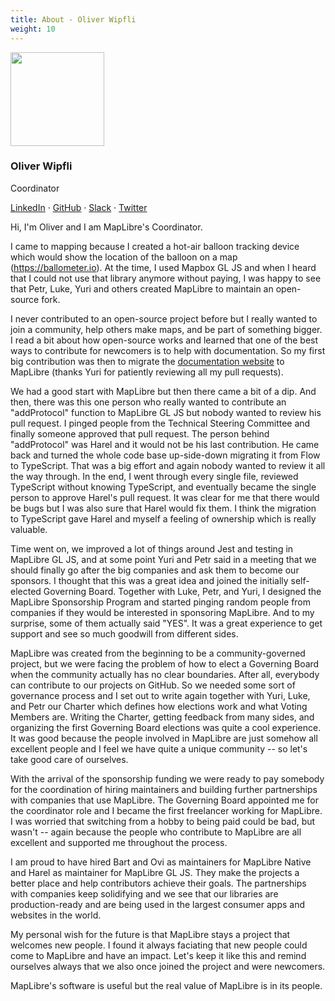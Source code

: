 ```yaml
---
title: About - Oliver Wipfli
weight: 10
---
```


<div class="text-center mb-5">
    <img
        src="https://avatars.githubusercontent.com/u/53421382?v=4"
        width="150"
        class="rounded-circle mt-3"
    />
    <h3 class="m-3">Oliver Wipfli</h3>
    <p>Coordinator</p>
    <p><a href="https://www.linkedin.com/in/oliver-wipfli-562258210/">LinkedIn</a> · <a href="https://github.com/wipfli">GitHub</a> · <a href="https://osmus.slack.com/team/U01P70N4EMD">Slack</a> · <a href="https://twitter.com/leichteralsluft">Twitter</a> 
</div>

Hi, I'm Oliver and I am MapLibre's Coordinator.

I came to mapping because I created a hot-air balloon tracking device which would show the location of the balloon on a map (https://ballometer.io). At the time, I used Mapbox GL JS and when I heard that I could not use that library anymore without paying, I was happy to see that Petr, Luke, Yuri and others created MapLibre to maintain an open-source fork.

I never contributed to an open-source project before but I really wanted to join a community, help others make maps, and be part of something bigger. I read a bit about how open-source works and learned that one of the best ways to contribute for newcomers is to help with documentation. So my first big contribution was then to migrate the [documentation website](https://maplibre.org/maplibre-gl-js-docs) to MapLibre (thanks Yuri for patiently reviewing all my pull requests).

We had a good start with MapLibre but then there came a bit of a dip. And then, there was this one person who really wanted to contribute an "addProtocol" function to MapLibre GL JS but nobody wanted to review his pull request. I pinged people from the Technical Steering Committee and finally someone approved that pull request. The person behind "addProtocol" was Harel and it would not be his last contribution. He came back and turned the whole code base up-side-down migrating it from Flow to TypeScript. That was a big effort and again nobody wanted to review it all the way through. In the end, I went through every single file, reviewed TypeScript without knowing TypeScript, and eventually became the single person to approve Harel's pull request. It was clear for me that there would be bugs but I was also sure that Harel would fix them. I think the migration to TypeScript gave Harel and myself a feeling of ownership which is really valuable.

Time went on, we improved a lot of things around Jest and testing in MapLibre GL JS, and at some point Yuri and Petr said in a meeting that we should finally go after the big companies and ask them to become our sponsors. I thought that this was a great idea and joined the initially self-elected Governing Board. Together with Luke, Petr, and Yuri, I designed the MapLibre Sponsorship Program and started pinging random people from companies if they would be interested in sponsoring MapLibre. And to my surprise, some of them actually said "YES". It was a great experience to get support and see so much goodwill from different sides.

MapLibre was created from the beginning to be a community-governed project, but we were facing the problem of how to elect a Governing Board when the community actually has no clear boundaries. After all, everybody can contribute to our projects on GitHub. So we needed some sort of governance process and I set out to write again together with Yuri, Luke, and Petr our Charter which defines how elections work and what Voting Members are. Writing the Charter, getting feedback from many sides, and organizing the first Governing Board elections was quite a cool experience. It was good because the people involved in MapLibre are just somehow all excellent people and I feel we have quite a unique community -- so let's take good care of ourselves.

With the arrival of the sponsorship funding we were ready to pay somebody for the coordination of hiring maintainers and building further partnerships with companies that use MapLibre. The Governing Board appointed me for the coordinator role and I became the first freelancer working for MapLibre. I was worried that switching from a hobby to being paid could be bad, but wasn't -- again because the people who contribute to MapLibre are all excellent and supported me throughout the process.

I am proud to have hired Bart and Ovi as maintainers for MapLibre Native and Harel as maintainer for MapLibre GL JS. They make the projects a better place and help contributors achieve their goals. The partnerships with companies keep solidifying and we see that our libraries are production-ready and are being used in the largest consumer apps and websites in the world.

My personal wish for the future is that MapLibre stays a project that welcomes new people. I found it always faciating that new people could come to MapLibre and have an impact. Let's keep it like this and remind ourselves always that we also once joined the project and were newcomers.

MapLibre's software is useful but the real value of MapLibre is in its people.

